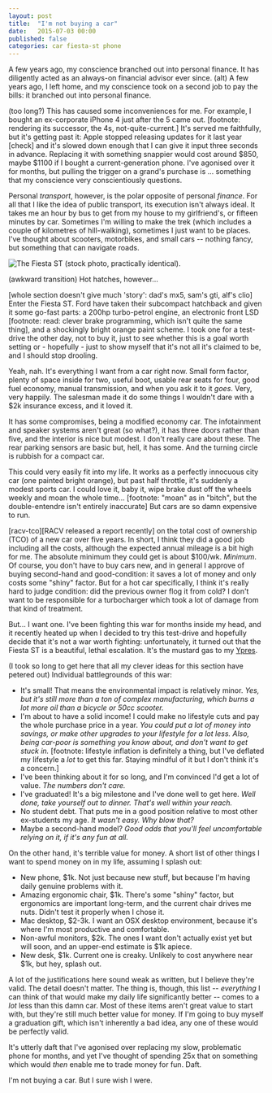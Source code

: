 ```yaml
---
layout: post
title:  "I'm not buying a car"
date:   2015-07-03 00:00
published: false
categories: car fiesta-st phone
---
```

A few years ago, my conscience branched out into personal finance. It has diligently acted as an always-on financial advisor ever since.
(alt) A few years ago, I left home, and my conscience took on a second job to pay the bills: it branched out into personal finance.

(too long?)
This has caused some inconveniences for me. For example, I bought an ex-corporate iPhone 4 just after the 5 came out. [footnote: rendering its successor, the 4s, not-quite-current.] It's served me faithfully, but it's getting past it: Apple stopped releasing updates for it last year [check] and it's slowed down enough that I can give it input three seconds in advance. Replacing it with something snappier would cost around $850, maybe $1100 if I bought a current-generation phone. I've agonised over it for months, but pulling the trigger on a grand's purchase is ... something that my conscience very conscientiously questions.

Personal *transport*, however, is the polar opposite of personal *finance*. For all that I like the idea of public transport, its execution isn't always ideal. It takes me an hour by bus to get from my house to my girlfriend's, or fifteen minutes by car. Sometimes I'm willing to make the trek (which includes a couple of kilometres of hill-walking), sometimes I just want to be places. I've thought about scooters, motorbikes, and small cars -- nothing fancy, but something that can navigate roads.


![The Fiesta ST (stock photo, practically identical).](images/fiesta-st.jpg)

(awkward transition)
Hot hatches, however...

[whole section doesn't give much 'story': dad's mx5, sam's gti, alf's clio]
Enter the Fiesta ST. Ford have taken their subcompact hatchback and given it some go-fast parts: a 200hp turbo-petrol engine, an electronic front LSD [footnote: read: clever brake programming, which isn't quite the same thing], and a shockingly bright orange paint scheme. I took one for a test-drive the other day, not to buy it, just to see whether this is a goal worth setting or - hopefully - just to show myself that it's not all it's claimed to be, and I should stop drooling.

Yeah, nah. It's everything I want from a car right now. Small form factor, plenty of space inside for two, useful boot, usable rear seats for four, good fuel economy, manual transmission, and when you ask it to it *goes*. Very, very happily. The salesman made it do some things I wouldn't dare with a $2k insurance excess, and it loved it.

It has some compromises, being a modified economy car. The infotainment and speaker systems aren't great (so what?), it has three doors rather than five, and the interior is nice but modest. I don't really care about these. The rear parking sensors are basic but, hell, it has some. And the turning circle is rubbish for a compact car.

This could very easily fit into my life. It works as a perfectly innocuous city car (one painted bright orange), but past half throttle, it's suddenly a modest sports car. I could love it, baby it, wipe brake dust off the wheels weekly and moan the whole time... [footnote: "moan" as in "bitch", but the double-entendre isn't entirely inaccurate] But cars are so damn expensive to run.

[racv-tco][RACV released a report recently] on the total cost of ownership (TCO) of a new car over five years. In short, I think they did a good job including all the costs, although the expected annual mileage is a bit high for me. The absolute minimum they could get is about $100/wk. *Minimum*. Of course, you don't have to buy cars new, and in general I approve of buying second-hand and good-condition: it saves a lot of money and only costs some "shiny" factor. But for a hot car specifically, I think it's really hard to judge condition: did the previous owner flog it from cold? I don't want to be responsible for a turbocharger which took a lot of damage from that kind of treatment.

But... I want one. I've been fighting this war for months inside my head, and it recently heated up when I decided to try this test-drive and hopefully decide that it's not a war worth fighting: unfortunately, it turned out that the Fiesta ST is a beautiful, lethal escalation. It's the mustard gas to my [Ypres][wiki-mustard-gas]. 

(I took so long to get here that all my clever ideas for this section have petered out)
Individual battlegrounds of this war:
* It's small! That means the environmental impact is relatively minor. *Yes, but it's still more than a ton of complex manufacturing, which burns a lot more oil than a bicycle or 50cc scooter.*
* I'm about to have a solid income! I could make no lifestyle cuts and pay the whole purchase price in a year. *You could put a lot of money into savings, or make other upgrades to your lifestyle for a lot less. Also, being car-poor is something you know about, and don't want to get stuck in.*
[footnote: lifestyle inflation is definitely a thing, but I've deflated my lifestyle a *lot* to get this far. Staying mindful of it but I don't think it's a concern.]
* I've been thinking about it for so long, and I'm convinced I'd get a lot of value. *The numbers don't care.*
* I've graduated! It's a big milestone and I've done well to get here. *Well done, take yourself out to dinner. That's well within your reach.*
* No student debt. That puts me in a good position relative to most other ex-students my age. *It wasn't easy. Why blow that?*
* Maybe a second-hand model? *Good odds that you'll feel uncomfortable relying on it, if it's any fun at all.*

On the other hand, it's terrible value for money. A short list of other things I want to spend money on in my life, assuming I splash out:
* New phone, $1k. Not just because new stuff, but because I'm having daily genuine problems with it.
* Amazing ergonomic chair, $1k. There's some "shiny" factor, but ergonomics are important long-term, and the current chair drives me nuts. Didn't test it properly when I chose it.
* Mac desktop, $2-3k. I want an OSX desktop environment, because it's where I'm most productive and comfortable.
* Non-awful monitors, $2k. The ones I want don't actually exist yet but will soon, and an upper-end estimate is $1k apiece.
* New desk, $1k. Current one is creaky. Unlikely to cost anywhere near $1k, but hey, splash out.

A lot of the justifications here sound weak as written, but I believe they're valid. The detail doesn't matter. The thing is, though, this list -- *everything* I can think of that would make my daily life significantly better -- comes to a *lot* less than this damn car. Most of these items aren't great value to start with, but they're still much better value for money. If I'm going to buy myself a graduation gift, which isn't inherently a bad idea, any one of these would be perfectly valid.

It's utterly daft that I've agonised over replacing my slow, problematic phone for months, and yet I've thought of spending 25x that on something which would *then* enable me to trade money for fun. Daft.

I'm not buying a car. But I sure wish I were.

[racv-tco]: http://www.racq.com.au/cars-and-driving/cars/owning-and-maintaining-a-car/car-running-costs
[wiki-mustard-gas]: https://en.wikipedia.org/wiki/Chemical_weapons_in_World_War_I#1917:_Mustard_gas
